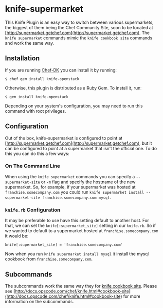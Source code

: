# knife-supermarket

This Knife Plugin is an easy way to switch between various supermarkets, the biggest of them being the Chef Community Site, soon to be located at [http://supermarket.getchef.com](http://supermarket.getchef.com). The `knife supermarket` commands mimic the `knife cookbook site` commands and work the same way.

## Installation

If you are running [Chef-DK](http://www.getchef.com/downloads/chef-dk) you can install it by running:

    $ chef gem install knife-openstack

Otherwise, this plugin is distributed as a Ruby Gem. To install it, run:

    $ gem install knife-openstack

Depending on your system's configuration, you may need to run this command with root privileges.

## Configuration

Out of the box, knife-supermarket is configured to point at [http://supermarket.getchef.com](http://supermarket.getchef.com), but it can be configured to point at a supermarket that isn't the official one. To do this you can do this a few ways:

### On The Command Line

When using the `knife supermarket` commands you can specify a `--supermarket-site` or `-m` flag and specify the hostname of the new supermarket. So, for example, if your supermarket was hosted at `franchise.somecompany.com` you could run `knife supermarket install --supermarket-site franchise.somecompany.com mysql`.

### `knife.rb` Configuration

It may be preferable to use have this setting default to another host. For that, we can set the `knife[:supermarket_site]` setting in our `knife.rb`. So if we wanted to default to a supermarket hosted at `franchise.somecompany.com` it would be:

    knife[:supermarket_site] = 'franchise.somecompany.com'

Now when you run `knife supermarket install mysql` it install the mysql cookbook from `franchise.somecompany.com`.

## Subcommands

The subcommands work the same way they for [knife cookbook site](http://docs.opscode.com/chef/knife.html#cookbook-site). Please see [http://docs.opscode.com/chef/knife.html#cookbook-site](http://docs.opscode.com/chef/knife.html#cookbook-site) for more information on the subcommands.
